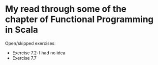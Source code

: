 # My read through some of the chapter of Functional Programming in Scala

Open/skipped exercises:
  - Exercise 7.2: I had no idea
  - Exercise 7.7

